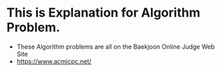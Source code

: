 # This is Explanation for Algorithm Problem.
- These Algorithm problems are all on the Baekjoon Online Judge Web Site
- https://www.acmicpc.net/
